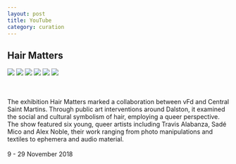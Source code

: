 ```yaml
---
layout: post
title: YouTube
category: curation
---
```




<section id="hair">
    <h2>Hair Matters</h2>
    <section class="photos2">
        <a href="#"><img src="{{ site.baseurl }}/images/hair/6.jpg"></a>
        <a href="#"><img src="{{ site.baseurl }}/images/hair/2.jpg"></a>
        <a href="#"><img src="{{ site.baseurl }}/images/hair/3.jpg"></a>
        <a href="#"><img src="{{ site.baseurl }}/images/hair/4.jpg"></a>
        <a href="#"><img src="{{ site.baseurl }}/images/hair/5.jpg"></a>
    <a href="#"><img src="{{ site.baseurl }}/images/hair/7.jpg"></a>    
    </section>
    <br>
    <br>
    <p>
    The exhibition Hair Matters marked a collaboration between vFd and Central Saint Martins. Through public art interventions around Dalston, it examined the social and cultural symbolism of hair, employing a queer perspective. The show featured six young, queer artists including Travis Alabanza, Sadé Mico and Alex Noble, their work ranging from photo manipulations and textiles to ephemera and audio material. 
    <br>
    <br>
9 - 29 November 2018
    </p>
<section>